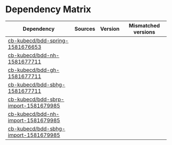 # Dependency Matrix

Dependency | Sources | Version | Mismatched versions
---------- | ------- | ------- | -------------------
[cb-kubecd/bdd-spring-1581676653](https://github.com/cb-kubecd/bdd-spring-1581676653.git) |  | []() | 
[cb-kubecd/bdd-nh-1581677711](https://github.com/cb-kubecd/bdd-nh-1581677711.git) |  | []() | 
[cb-kubecd/bdd-gh-1581677711](https://github.com/cb-kubecd/bdd-gh-1581677711.git) |  | []() | 
[cb-kubecd/bdd-sbhg-1581677711](https://github.com/cb-kubecd/bdd-sbhg-1581677711.git) |  | []() | 
[cb-kubecd/bdd-sbrp-import-1581679985](https://github.com/cb-kubecd/bdd-sbrp-import-1581679985.git) |  | []() | 
[cb-kubecd/bdd-nh-import-1581679985](https://github.com/cb-kubecd/bdd-nh-import-1581679985.git) |  | []() | 
[cb-kubecd/bdd-sbhg-import-1581679985](https://github.com/cb-kubecd/bdd-sbhg-import-1581679985.git) |  | []() | 
